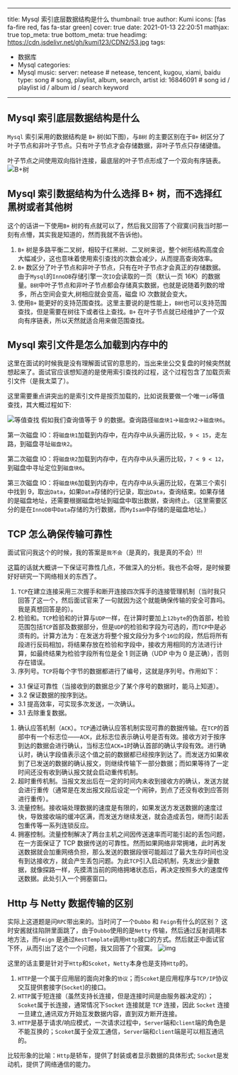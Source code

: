 
---
title:  Mysql 索引底层数据结构是什么
thumbnail: true
author: Kumi
icons: [fas fa-fire red, fas fa-star green]
cover: true
date: 2021-01-13 22:20:51
mathjax: true
top_meta: true
bottom_meta: true
headimg: https://cdn.jsdelivr.net/gh/kumi123/CDN2/53.jpg
tags:
  - 数据库
  - Mysql
categories:
  - Mysql
music:
 server: netease   # netease, tencent, kugou, xiami, baidu
 type: song        # song, playlist, album, search, artist
 id: 16846091      # song id / playlist id / album id / search keyword
 
---

## Mysql 索引底层数据结构是什么

`Mysql` 索引采用的数据结构是 `B+` 树(如下图)，与`B树` 的主要区别在于`B+` 树区分了叶子节点和非叶子节点。只有叶子节点才会存储数据，非叶子节点只存储键值。

叶子节点之间使用双向指针连接，最底层的叶子节点形成了一个双向有序链表。 ![B+树](https://p3-juejin.byteimg.com/tos-cn-i-k3u1fbpfcp/a460ce260e9a4594989616351f589bdf~tplv-k3u1fbpfcp-zoom-1.image)

## Mysql 索引数据结构为什么选择 B+ 树，而不选择红黑树或者其他树

这个的话讲一下使用`B+` 树的有点就可以了，然后我又回答了个寂寞(问我当时那一刻有点懵，其实我是知道的，然而我就不告诉他)。

1. `B+` 树是多路平衡二叉树，相较于红黑树、二叉树来说，整个树形结构高度会大幅减少，这也意味着使用索引查找的次数会减少，从而提高查询效率。
2. `B+` 数区分了叶子节点和非叶子节点，只有在叶子节点才会真正的存储数据。由于`Mysql`的`InnoDB`存储引擎一次`IO`会读取的一页（默认一页 16K）的数据量。`B树`中叶子节点和非叶子节点都会存储真实数据，也就是说随着列数的增多，所占空间会变大,树相应就会变高，磁盘 IO 次数就会变大。
3. 使用`B+` 能更好的支持范围查找。这里主要说的是性能上，`B树`也可以支持范围查找，但是需要在树往下或者往上查找。`B+` 在叶子节点就已经维护了一个双向有序链表，所以天然就适合用来做范围查找。

## Mysql 索引文件是怎么加载到内存中的

这里在面试的时候我是没有理解面试官的意思的，当出来坐公交复盘的时候突然就想起来了。面试官应该想知道的是使用索引查找的过程，这个过程包含了加载页索引文件（是我太菜了）。

这里需要重点讲突出的是索引文件是按页加载的，比如说我要做一个唯一`id`等值查找，其大概过程如下:

![等值查找](https://p3-juejin.byteimg.com/tos-cn-i-k3u1fbpfcp/3de942fbdb6044c6b636126a7f61e87d~tplv-k3u1fbpfcp-zoom-1.image)
 假如我们查询值等于 9 的数据。查询路径`磁盘块1`->`磁盘块2`->`磁盘块6`。

第一次磁盘 IO：将`磁盘块1`加载到内存中，在内存中从头遍历比较，`9 < 15`，走左路，到磁盘寻址`磁盘块2`。

第二次磁盘 IO：将`磁盘块2`加载到内存中，在内存中从头遍历比较，`7 < 9 < 12`，到磁盘中寻址定位到`磁盘块6`。

第三次磁盘 IO：将`磁盘块6`加载到内存中，在内存中从头遍历比较，在第三个索引中找到 9，取出`Data`，如果`Data`存储的行记录，取出`Data`，查询结束。如果存储的是磁盘地址，还需要根据磁盘地址到磁盘中取出数据，查询终止。（这里需要区分的是在`InnoDB`中`Data`存储的为行数据，而`MyIsam`中存储的是磁盘地址。）

## TCP 怎么确保传输可靠性

面试官问我这个的时候，我的答案是`我不会`（是真的，我是真的不会）!!!

这篇的话就大概讲一下保证可靠性几点，不做深入的分析。我也不会呀，是时候要好好研究一下网络相关的东西了。

1. `TCP`在建立连接采用三次握手和断开连接四次挥手的连接管理机制（当时我只回答了这一个，然后面试官来了一句就因为这个就能确保传输的安全可靠吗。我是真想回答是的）。
2. 检验和。`TCP`检验和的计算与`UDP`一样，在计算时要加上`12byte`的伪首部，检验范围包括`TCP`首部及数据部分，但是`UDP`的检验和字段为可选的，而`TCP`中是必须有的。计算方法为：在发送方将整个报文段分为多个`16位`的段，然后将所有段进行反码相加，将结果存放在检验和字段中，接收方用相同的方法进行计算，如最终结果为检验字段所有位是全 1 则正确（UDP 中为 0 是正确），否则存在错误。
3. 序列号。`TCP`将每个字节的数据都进行了编号，这就是序列号。作用如下：

- 3.1 保证可靠性（当接收到的数据总少了某个序号的数据时，能马上知道）。
- 3.2 保证数据的按序到达。
- 3.1 提高效率，可实现多次发送，一次确认。
- 3.1 去除重复数据。

1. 确认应答机制（`ACK`）。`TCP`通过确认应答机制实现可靠的数据传输。在`TCP`的首部中有一个标志位——`ACK`，此标志位表示确认号是否有效。接收方对于按序到达的数据会进行确认，当标志位`ACK=1`时确认首部的确认字段有效。进行确认时，确认字段值表示这个值之前的数据都已经按序到达了。而发送方如果收到了已发送的数据的确认报文，则继续传输下一部分数据；而如果等待了一定时间还没有收到确认报文就会启动重传机制。
2. 超时重传机制。当报文发出后在一定的时间内未收到接收方的确认，发送方就会进行重传（通常是在发出报文段后设定一个闹钟，到点了还没有收到应答则进行重传）。
3. 流量控制。接收端处理数据的速度是有限的，如果发送方发送数据的速度过快，导致接收端的缓冲区满，而发送方继续发送，就会造成丢包，继而引起丢包重传等一系列连锁反应。
4. 拥塞控制。流量控制解决了两台主机之间因传送速率而可能引起的丢包问题，在一方面保证了 TCP 数据传送的可靠性。然而如果网络非常拥堵，此时再发送数据就会加重网络负担，那么发送的数据段很可能超过了最大生存时间也没有到达接收方，就会产生丢包问题。为此`TCP`引入启动机制，先发出少量数据，就像探路一样，先摸清当前的网络拥堵状态后，再决定按照多大的速度传送数据。此处引入一个拥塞窗口。

## Http 与 Netty 数据传输的区别

实际上这道题是问`RPC`带出来的。当时问了一个`Dubbo` 和 `Feign`有什么的区别？ 这时安酱就往陷阱里面跳了，由于`Dubbo`使用的是`Netty` 传输，然后通过反射调用本地方法，而`Feign` 是通过`RestTemplate`调用`Http`接口的方式。然后就正中面试官下怀，从而引出了这个一个问题，我又回答了个寂寞。
 ![img](https://p1-juejin.byteimg.com/tos-cn-i-k3u1fbpfcp/2115be8d63bd42f0b701e705babc7a73~tplv-k3u1fbpfcp-watermark.image)

这里的话主要是针对于`Http`和`Scoket`，`Netty`本身也是支持`Http`的。

1. `HTTP`是一个属于应用层的面向对象的`协议`；而`Scoket`是应用程序与`TCP/IP`协议交互提供套接字(`Socket`)的接口。
2. `HTTP`属于短连接（虽然支持长连接，但是连接时间是由服务器决定的）；`Scoket`属于长连接，通常情况下`Socket` 连接就是 `TCP` 连接，因此 `Socket` 连接一旦建立,通讯双方开始互发数据内容，直到双方断开连接。
3. `HTTP`是基于请求/响应模式，一次请求过程中，`Server`端和`client`端的角色是不能互换的；`Scoket`属于全双工通信，`Server`端和`client`端是可以相互通讯的。

比较形象的比喻：`Http`是轿车，提供了封装或者显示数据的具体形式; `Socket`是发动机，提供了网络通信的能力。


